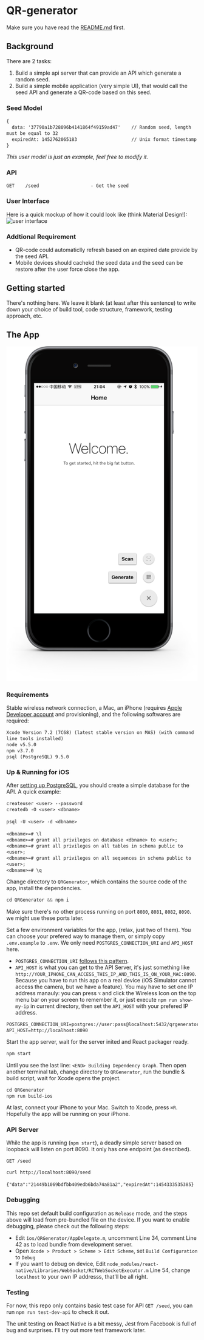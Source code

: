 # QR-generator

Make sure you have read the [README.md](https://github.com/Wiredcraft/mobile-test/blob/master/README.md) first.

## Background

There are 2 tasks:

1. Build a simple api server that can provide an API which generate a random seed.
2. Build a simple mobile application (very simple UI), that would call the seed API and generate a QR-code based on this seed.

### Seed Model

```
{
  data: '37790a1b728096b4141864f49159ad47'    // Random seed, length must be equal to 32
  expiredAt: 1452762065183                    // Unix format timestamp
}
```
*This user model is just an example, feel free to modify it.*

### API

```
GET    /seed                   - Get the seed
```

### User Interface

Here is a quick mockup of how it could look like (think Material Design!):![user interface](https://cloud.githubusercontent.com/assets/914595/12320458/cdca6356-bae3-11e5-8fd4-cff6ff647a12.jpg)

### Addtional Requirement

* QR-code could automaticlly refresh based on an expired date provide by the seed API.
* Mobile devices should cachekd the seed data and the seed can be restore after the user force close the app.

## Getting started

There's nothing here. We leave it blank (at least after this sentence) to write down your choice of build tool, code structure, framework, testing approach, etc.

## The App

![Home Scene Screenshot](QRGenerator/static/screenshot.png)

### Requirements

Stable wireless network connection, a Mac, an iPhone (requires [Apple Developer account](https://developer.apple.com/register) and provisioning), and the following softwares are required:

```
Xcode Version 7.2 (7C68) (latest stable version on MAS) (with command line tools installed)
node v5.5.0
npm v3.7.0
psql (PostgreSQL) 9.5.0
```

### Up & Running for iOS

After [setting up PostgreSQL](http://www.postgresql.org/download/), you should create a simple database for the API. A quick example:

```
createuser <user> --password
createdb -O <user> <dbname>

psql -U <user> -d <dbname>

<dbname>=# \l
<dbname>=# grant all privileges on database <dbname> to <user>;
<dbname>=# grant all privileges on all tables in schema public to <user>;
<dbname>=# grant all privileges on all sequences in schema public to <user>;
<dbname>=# \q
```

Change directory to `QRGenerator`, which contains the source code of the app, install the dependencies.

```js
cd QRGenerator && npm i
```

Make sure there's no other process running on port `8080`, `8081`, `8082`, `8090`. we might use these ports later.

Set a few environment variables for the app, (relax, just two of them). You can choose your prefered way to manage them, or simply copy `.env.example` to `.env`. We only need `POSTGRES_CONNECTION_URI` and `API_HOST` here.

- `POSTGRES_CONNECTION_URI` [follows this pattern](http://www.postgresql.org/docs/9.5/static/libpq-connect.html#AEN42494).
- `API_HOST` is what you can get to the API Server, it's just something like `http://YOUR_IPHONE_CAN_ACCESS_THIS_IP_AND_THIS_IS_ON_YOUR_MAC:8090`. Because you have to run this app on a real device (iOS Simulator cannot access the camera, but we have a feature). You may have to set one IP address manauly: you can press `⌥` and click the Wireless Icon on the top menu bar on your screen to remember it, or just execute `npm run show-my-ip` in current directory, then set the `API_HOST` with your prefered IP address.

```
POSTGRES_CONNECTION_URI=postgres://user:pass@localhost:5432/qrgenerator
API_HOST=http://localhost:8090
```

Start the app server, wait for the server inited and React packager ready.

```js
npm start
```

Until you see the last line: `<END> Building Dependency Graph`. Then open another terminal tab, change directory to `QRGenerator`, run the bundle & build script, wait for Xcode opens the project.

```
cd QRGenerator
npm run build-ios
```

At last, connect your iPhone to your Mac. Switch to Xcode, press `⌘R`. Hopefully the app will be running on your iPhone.

### API Server

While the app is running (`npm start`), a deadly simple server based on loopback will listen on port 8090. It only has one endpoint (as described).

```
GET /seed
```
```
curl http://localhost:8090/seed

{"data":"21449b1069bdfbb409edb6bda74a81a2","expiredAt":1454333535385}
```

### Debugging

This repo set default build configuration as `Release` mode, and the steps above will load from pre-bundled file on the device. If you want to enable debugging, please check out the following steps:

- Edit `ios/QRGenerator/AppDelegate.m`, uncomment Line 34, comment Line 42 as to load bundle from development server.
- Open `Xcode > Product > Scheme > Edit Scheme`, set `Build Configuration` to `Debug`
- If you want to debug on device, Edit `node_modules/react-native/Libraries/WebSocket/RCTWebSocketExecutor.m` Line 54, change `localhost` to your own IP addresss, that'll be all right.

### Testing

For now, this repo only contains basic test case for API `GET /seed`, you can run `npm run test-dev-api` to check it out.

The unit testing on React Native is a bit messy, Jest from Facebook is full of bug and surprises. I'll try out more test framework later.
